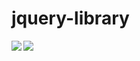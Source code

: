 # jquery-library

<img align="left" src ="https://img.shields.io/badge/JavaScript-F7DF1E?style=for-the-badge&logo=javascript&logoColor=black">

<img src ="https://img.shields.io/badge/jQuery-0769AD?style=for-the-badge&logo=jquery&logoColor=white">
